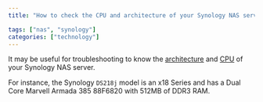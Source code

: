 ```yaml
---
title: "How to check the CPU and architecture of your Synology NAS server"

tags: ["nas", "synology"]
categories: ["technology"]
---
```


It may be useful for troubleshooting to know the [architecture](https://github.com/SynoCommunity/spksrc/wiki/Architecture-per-Synology-model) and [CPU](https://kb.synology.com/en-us/DSM/tutorial/What_kind_of_CPU_does_my_NAS_have) of your Synology NAS server. 

For instance, the Synology `DS218j` model is an x18 Series and has a Dual Core Marvell Armada 385 88F6820 with 512MB of DDR3 RAM.
